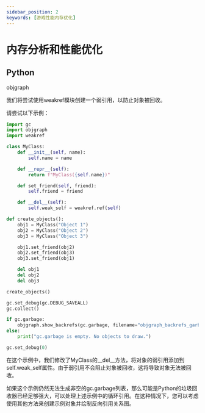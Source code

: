 ```yaml
---
sidebar_position: 2
keywords: [游戏性能内存优化]
---
```


# 内存分析和性能优化


## Python
objgraph

我们将尝试使用weakref模块创建一个弱引用，以防止对象被回收。

请尝试以下示例：

```python showLineNumbers
import gc
import objgraph
import weakref

class MyClass:
    def __init__(self, name):
        self.name = name

    def __repr__(self):
        return f"MyClass({self.name})"

    def set_friend(self, friend):
        self.friend = friend

    def __del__(self):
        self.weak_self = weakref.ref(self)

def create_objects():
    obj1 = MyClass("Object 1")
    obj2 = MyClass("Object 2")
    obj3 = MyClass("Object 3")

    obj1.set_friend(obj2)
    obj2.set_friend(obj3)
    obj3.set_friend(obj1)

    del obj1
    del obj2
    del obj3

create_objects()

gc.set_debug(gc.DEBUG_SAVEALL)
gc.collect()

if gc.garbage:
    objgraph.show_backrefs(gc.garbage, filename="objgraph_backrefs_garbage.png")
else:
    print("gc.garbage is empty. No objects to draw.")

gc.set_debug(0)
```
在这个示例中，我们修改了MyClass的__del__方法，将对象的弱引用添加到self.weak_self属性。由于弱引用不会阻止对象被回收，这将导致对象无法被回收。

如果这个示例仍然无法生成非空的gc.garbage列表，那么可能是Python的垃圾回收器已经足够强大，可以处理上述示例中的循环引用。在这种情况下，您可以考虑使用其他方法来创建示例对象并绘制反向引用关系图。